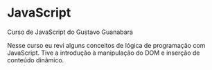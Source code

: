 # JavaScript

Curso de JavaScript do Gustavo Guanabara

Nesse curso eu revi alguns conceitos de lógica de programação com JavaScript.
Tive a introdução à manipulação do DOM e inserção de conteúdo dinâmico.